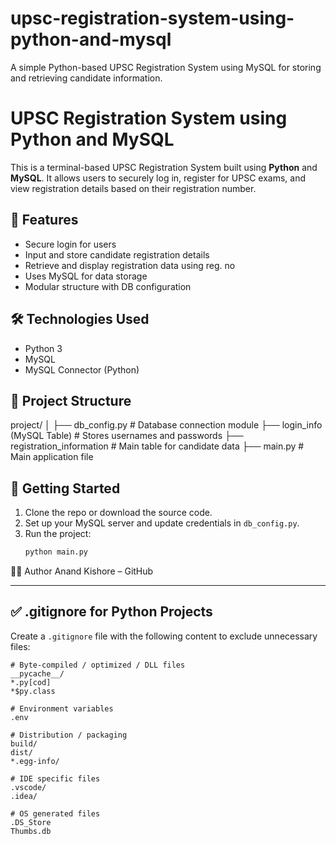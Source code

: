 # upsc-registration-system-using-python-and-mysql
A simple Python-based UPSC Registration System using MySQL for storing and retrieving candidate information.
# UPSC Registration System using Python and MySQL

This is a terminal-based UPSC Registration System built using **Python** and **MySQL**. It allows users to securely log in, register for UPSC exams, and view registration details based on their registration number.

## 🔧 Features

- Secure login for users
- Input and store candidate registration details
- Retrieve and display registration data using reg. no
- Uses MySQL for data storage
- Modular structure with DB configuration

## 🛠 Technologies Used

- Python 3
- MySQL
- MySQL Connector (Python)

## 📂 Project Structure

project/
│
├── db_config.py # Database connection module
├── login_info (MySQL Table) # Stores usernames and passwords
├── registration_information # Main table for candidate data
├── main.py # Main application file


## 🚀 Getting Started

1. Clone the repo or download the source code.
2. Set up your MySQL server and update credentials in `db_config.py`.
3. Run the project:
   ```bash
   python main.py

🧑‍💻 Author
Anand Kishore – GitHub


---

## ✅ .gitignore for Python Projects

Create a `.gitignore` file with the following content to exclude unnecessary files:

```gitignore
# Byte-compiled / optimized / DLL files
__pycache__/
*.py[cod]
*$py.class

# Environment variables
.env

# Distribution / packaging
build/
dist/
*.egg-info/

# IDE specific files
.vscode/
.idea/

# OS generated files
.DS_Store
Thumbs.db
